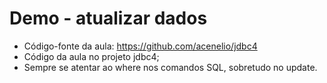 # Demo - atualizar dados

- Código-fonte da aula: https://github.com/acenelio/jdbc4
- Código da aula no projeto jdbc4;
- Sempre se atentar ao where nos comandos SQL, sobretudo no update.
